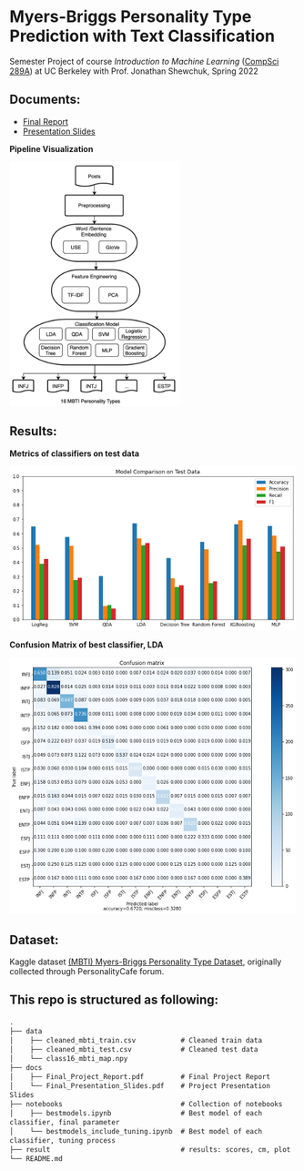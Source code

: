 #  Myers-Briggs Personality Type Prediction with Text Classification

Semester Project of course *Introduction to Machine Learning* ([CompSci 289A](https://people.eecs.berkeley.edu/~jrs/189/)) at UC Berkeley with Prof. Jonathan Shewchuk, Spring 2022

## Documents:
- [Final Report](https://github.com/6shun/mbti-classifier/blob/main/doc/Final_Project_Report.pdf)
- [Presentation Slides](https://github.com/6shun/mbti-classifier/blob/main/doc/Final_Presentation_Slides.pdf)


**Pipeline Visualization**

<img src="result/pipeline.png" width="300">




## Results:
**Metrics of classifiers on test data**

<img src="result/test_scores.png" width="800">

**Confusion Matrix of best classifier, LDA**

<img src="result/confusion_matrix_lda.png" width="600">




## Dataset:
Kaggle dataset [(MBTI) Myers-Briggs Personality Type Dataset](https://www.kaggle.com/datasets/datasnaek/mbti-type), originally collected through PersonalityCafe forum.


## This repo is structured as following:
```
.
├── data                            
│    ├── cleaned_mbti_train.csv           # Cleaned train data
│    ├── cleaned_mbti_test.csv            # Cleaned test data
│    └── class16_mbti_map.npy           
├── docs                                 
│    ├── Final_Project_Report.pdf         # Final Project Report
│    └── Final_Presentation_Slides.pdf    # Project Presentation Slides
├── notebooks                             # Collection of notebooks
│    ├── bestmodels.ipynb                 # Best model of each classifier, final parameter
│    └── bestmodels_include_tuning.ipynb  # Best model of each classifier, tuning process
├── result                                # results: scores, cm, plot
└── README.md
```